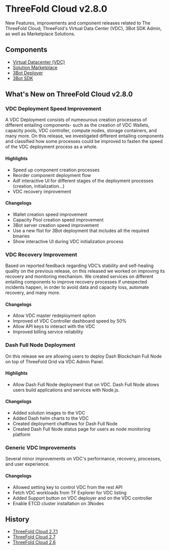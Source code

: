 

# ThreeFold Cloud v2.8.0

New Features, improvements and component releases related to The ThreeFold Cloud; ThreeFold's Virtual Data Center (VDC), 3Bot SDK Admin, as well as Marketplace Solutions.

## Components

- [Virtual Datacenter (VDC)](https://github.com/threefoldtech/js-sdk/tree/master/jumpscale/packages/vdc)
- [Solution Marketplace](https://github.com/threefoldtech/js-sdk/tree/master/jumpscale/packages/marketplace)
- [3Bot Deployer](https://github.com/threefoldtech/js-sdk/tree/master/jumpscale/packages/threebot_deployer)
- [3Bot SDK](https://github.com/threefoldtech/js-sdk/tree/development/master/packages/tfgrid_solutions)


## What's New on ThreeFold Cloud v2.8.0

### VDC Deployment Speed Improvement

A VDC Deployment consists of numeourous creation processess of different entailing components- such as the creation of VDC Wallets, capacity pools, VDC controller, compute nodes, storage containers, and many more. On this release, we investigated different entailing components and classified how some processes could be improved to fasten the speed of the VDC deployment process as a whole. 

#### Highlights
- Speed up component creation processes
- Reorder component deployment flow
- Adf interactive UI for different stages of the deployment processes (creation, initialization...)
- VDC recovery improvement

#### Changelogs
- Wallet creation speed improvement
- Capacity Pool creation speed improvement
- 3Bot server creation speed improvement
- Use a new flist for 3Bot deployment that includes all the required binaries
- Show interactive UI during VDC initialization process

### VDC Recovery Improvement

Based on reported feedback regarding VDC’s stability and self-healing quality on the previous release, on this released we worked on improving its recovery and monitoring mechanism. We created services on different entailing components to improve recovery processes if unexpected incidents happen, in order to avoid data and capacity loss, automate recovery, and many more.

#### Changelogs
- Allow VDC master redeployment option 
- Improved of VDC Controller dashboard speed by 50%
- Allow API keys to interact with the VDC 
- Improved billing service reliability

### Dash Full Node Deployment

On this release we are allowing users to deploy Dash Blockchain Full Node on top of ThreeFold Grid via VDC Admin Panel. 

#### Highlights

- Allow Dash Full Node deployment that on VDC. Dash Full Node allows users build applications and services with Node.js. 

#### Changelogs

- Added solution images to the VDC
- Added Dash helm charts to the VDC
- Created deployment chatflows for Dash Full Node
- Created Dash Full Node status page for users as node monitoring platform

### Generic VDC Improvements

Several minor improvements on VDC's performance, recovery, processes, and user experience.

#### Changelogs

- Allowed setting key to control VDC from the rest API 
- Fetch VDC workloads from TF Explorer for VDC listing 
- Added Support button on VDC deployer and on the VDC controller
- Enable ETCD cluster installation on 3Nodes

## History
- [ThreeFold Cloud 2.7.1](release_note_2.7.1)
- [ThreeFold Cloud 2.7](release_note_2.7)
- [ThreeFold Cloud 2.6](release_note_2.6)
